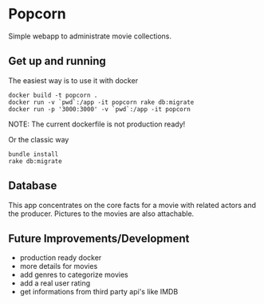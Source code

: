 # Popcorn
Simple webapp to administrate movie collections.

## Get up and running

The easiest way is to use it with docker

```
docker build -t popcorn .
docker run -v `pwd`:/app -it popcorn rake db:migrate
docker run -p '3000:3000' -v `pwd`:/app -it popcorn
```

NOTE: The current dockerfile is not production ready!

Or the classic way
```
bundle install
rake db:migrate
```

## Database
This app concentrates on the core facts for a movie with related actors and the producer. Pictures to the movies are also attachable.

## Future Improvements/Development
* production ready docker
* more details for movies
* add genres to categorize movies
* add a real user rating
* get informations from third party api's like IMDB
